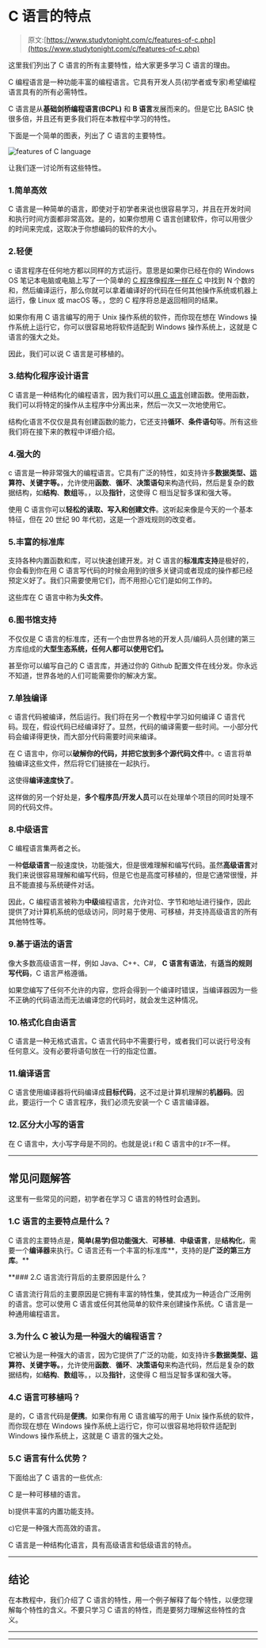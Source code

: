 # C 语言的特点

> 原文:[https://www.studytonight.com/c/features-of-c.php](https://www.studytonight.com/c/features-of-c.php)

这里我们列出了 C 语言的所有主要特性，给大家更多学习 C 语言的理由。

C 编程语言是一种功能丰富的编程语言。它具有开发人员(初学者或专家)希望编程语言具有的所有必需特性。

C 语言是从**基础剑桥编程语言(BCPL)** 和 **B 语言**发展而来的。但是它比 BASIC 快很多倍，并且还有更多我们将在本教程中学习的特性。

下面是一个简单的图表，列出了 C 语言的主要特性。

![features of C language](../Images/89d4b4af72667e63e0faf569abdc3ef7.png)

让我们逐一讨论所有这些特性。

### 1.简单高效

C 语言是一种简单的语言，即使对于初学者来说也很容易学习，并且在开发时间和执行时间方面都非常高效。是的，如果你想用 C 语言创建软件，你可以用很少的时间来完成，这取决于你想编码的软件的大小。

### 2.轻便

c 语言程序在任何地方都以同样的方式运行。意思是如果你已经在你的 Windows OS 笔记本电脑或电脑上写了一个简单的 [C 程序](https://www.studytonight.com/c/programs/)像[程序一样在 C](https://www.studytonight.com/c/programs/numbers/sum-of-n-numbers) 中找到 N 个数的和，然后编译运行，那么你就可以拿着编译好的代码在任何其他操作系统或机器上运行，像 Linux 或 macOS 等。，您的 C 程序将总是返回相同的结果。

如果你有用 C 语言编写的用于 Unix 操作系统的软件，而你现在想在 Windows 操作系统上运行它，你可以很容易地将软件适配到 Windows 操作系统上，这就是 C 语言的强大之处。

因此，我们可以说 C 语言是可移植的。

### 3.结构化程序设计语言

C 语言是一种结构化的编程语言，因为我们可以[用 C 语言](https://www.studytonight.com/c/user-defined-functions-in-c.php)创建函数。使用函数，我们可以将特定的操作从主程序中分离出来，然后一次又一次地使用它。

结构化语言不仅仅是具有创建函数的能力，它还支持**循环**、**条件语句**等。所有这些我们将在接下来的教程中详细介绍。

### 4.强大的

c 语言是一种非常强大的编程语言。它具有广泛的特性，如支持许多**数据类型、运算符、关键字等。**，允许使用**函数**、**循环**、**决策语句**来构造代码，然后是复杂的数据结构，如**结构**、**数组**等。，以及**指针**，这使得 C 相当足智多谋和强大等。

使用 C 语言你可以**轻松的读取、写入和创建文件**。这听起来像是今天的一个基本特征，但在 20 世纪 90 年代初，这是一个游戏规则的改变者。

### 5.丰富的标准库

支持各种内置函数和库，可以快速创建开发。对 C 语言的**标准库支持**是极好的，你会看到你在用 C 语言写代码的时候会用到的很多关键词或者现成的操作都已经预定义好了。我们只需要使用它们，而不用担心它们是如何工作的。

这些库在 C 语言中称为**头文件**。

### 6.图书馆支持

不仅仅是 C 语言的标准库，还有一个由世界各地的开发人员/编码人员创建的第三方库组成的**大型生态系统，任何人都可以使用它们。**

甚至你可以编写自己的 C 语言库，并通过你的 Github 配置文件在线分发。你永远不知道，世界各地的人们可能需要你的解决方案。

### 7.单独编译

c 语言代码被编译，然后运行。我们将在另一个教程中学习如何编译 C 语言代码。现在，假设代码已经编译好了。显然，代码的编译需要一些时间。一小部分代码会编译得更快，而大部分代码需要时间来编译。

在 C 语言中，你可以**破解你的代码，并把它放到多个源代码文件**中。c 语言将单独编译这些文件，然后将它们链接在一起执行。

这使得**编译速度快了**。

这样做的另一个好处是，**多个程序员/开发人员**可以在处理单个项目的同时处理不同的代码文件。

### 8.中级语言

C 编程语言集两者之长。

一种**低级语言**一般速度快，功能强大，但是很难理解和编写代码。虽然**高级语言**对我们来说很容易理解和编写代码，但是它也是高度可移植的，但是它通常很慢，并且不能直接与系统硬件对话。

因此，C 编程语言被称为**中级**编程语言，允许对位、字节和地址进行操作，因此提供了对计算机系统的低级访问，同时易于使用、可移植，并支持高级语言的所有其他特性等。

### 9.基于语法的语言

像大多数高级语言一样，例如 Java、C++、C#， **C 语言有语法**，有**适当的规则写代码**，C 语言严格遵循。

如果您编写了任何不允许的内容，您将会得到一个编译时错误，当编译器因为一些不正确的代码语法而无法编译您的代码时，就会发生这种情况。

### 10.格式化自由语言

C 语言是一种无格式语言。C 语言代码中不需要行号，或者我们可以说行号没有任何意义。没有必要将语句放在一行的指定位置。

### 11.编译语言

C 语言使用编译器将代码编译成**目标代码**，这不过是计算机理解的**机器码**。因此，要运行一个 C 语言程序，我们必须先安装一个 C 语言编译器。

### 12.区分大小写的语言

在 C 语言中，大小写字母是不同的。也就是说`if`和 C 语言中的`IF`不一样。

* * *

## 常见问题解答

这里有一些常见的问题，初学者在学习 C 语言的特性时会遇到。

### 1.C 语言的主要特点是什么？

C 语言的主要特点是，**简单(易学)但功能强大**、**可移植**、**中级语言**，是**结构化**，需要一个**编译器**来执行。C 语言还有一个丰富的标准库**，支持的是**广泛的第三方库**。**

 **### 2.C 语言流行背后的主要原因是什么？

C 语言流行背后的主要原因是它拥有丰富的特性集，使其成为一种适合广泛用例的语言。您可以使用 C 语言或任何其他简单的软件来创建操作系统。C 语言是一种通用编程语言。

### 3.为什么 C 被认为是一种强大的编程语言？

它被认为是一种强大的语言，因为它提供了广泛的功能，如支持许多**数据类型、运算符、关键字等。**，允许使用**函数**、**循环**、**决策语句**来构造代码，然后是复杂的数据结构，如**结构**、**数组**等。，以及**指针**，这使得 C 相当足智多谋和强大等。

### 4.C 语言可移植吗？

是的，C 语言代码是**便携**。如果你有用 C 语言编写的用于 Unix 操作系统的软件，而你现在想在 Windows 操作系统上运行它，你可以很容易地将软件适配到 Windows 操作系统上，这就是 C 语言的强大之处。

### 5.C 语言有什么优势？

下面给出了 C 语言的一些优点:

C 是一种可移植的语言。

b)提供丰富的内置功能支持。

c)它是一种强大而高效的语言。

C 语言是一种结构化语言，具有高级语言和低级语言的特点。

* * *

## 结论

在本教程中，我们介绍了 C 语言的特性，用一个例子解释了每个特性，以便您理解每个特性的含义。不要只学习 C 语言的特性，而是要努力理解这些特性的含义。

* * *

* * ***